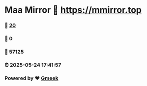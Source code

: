 # Maa Mirror :link: https://mmirror.top 
### :page_facing_up: [20](https://mmirror.top/tag.html) 
### :speech_balloon: 0 
### :hibiscus: 57125 
### :alarm_clock: 2025-05-24 17:41:57 
### Powered by :heart: [Gmeek](https://github.com/Meekdai/Gmeek)
